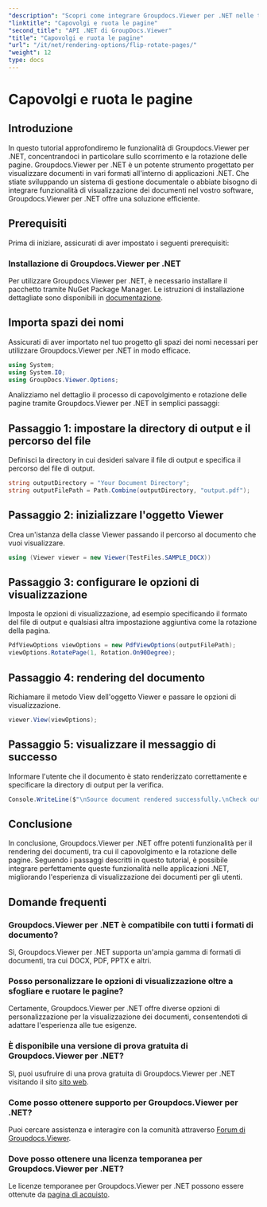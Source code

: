 ```yaml
---
"description": "Scopri come integrare Groupdocs.Viewer per .NET nelle tue applicazioni per ottenere un rendering, un capovolgimento e una rotazione fluidi dei documenti."
"linktitle": "Capovolgi e ruota le pagine"
"second_title": "API .NET di GroupDocs.Viewer"
"title": "Capovolgi e ruota le pagine"
"url": "/it/net/rendering-options/flip-rotate-pages/"
"weight": 12
type: docs
---
```

# Capovolgi e ruota le pagine

## Introduzione
In questo tutorial approfondiremo le funzionalità di Groupdocs.Viewer per .NET, concentrandoci in particolare sullo scorrimento e la rotazione delle pagine. Groupdocs.Viewer per .NET è un potente strumento progettato per visualizzare documenti in vari formati all'interno di applicazioni .NET. Che stiate sviluppando un sistema di gestione documentale o abbiate bisogno di integrare funzionalità di visualizzazione dei documenti nel vostro software, Groupdocs.Viewer per .NET offre una soluzione efficiente.
## Prerequisiti
Prima di iniziare, assicurati di aver impostato i seguenti prerequisiti:
### Installazione di Groupdocs.Viewer per .NET
Per utilizzare Groupdocs.Viewer per .NET, è necessario installare il pacchetto tramite NuGet Package Manager. Le istruzioni di installazione dettagliate sono disponibili in [documentazione](https://tutorials.groupdocs.com/viewer/net/).

## Importa spazi dei nomi
Assicurati di aver importato nel tuo progetto gli spazi dei nomi necessari per utilizzare Groupdocs.Viewer per .NET in modo efficace.
```csharp
using System;
using System.IO;
using GroupDocs.Viewer.Options;
```

Analizziamo nel dettaglio il processo di capovolgimento e rotazione delle pagine tramite Groupdocs.Viewer per .NET in semplici passaggi:
## Passaggio 1: impostare la directory di output e il percorso del file
Definisci la directory in cui desideri salvare il file di output e specifica il percorso del file di output.
```csharp
string outputDirectory = "Your Document Directory";
string outputFilePath = Path.Combine(outputDirectory, "output.pdf");
```
## Passaggio 2: inizializzare l'oggetto Viewer
Crea un'istanza della classe Viewer passando il percorso al documento che vuoi visualizzare.
```csharp
using (Viewer viewer = new Viewer(TestFiles.SAMPLE_DOCX))
```
## Passaggio 3: configurare le opzioni di visualizzazione
Imposta le opzioni di visualizzazione, ad esempio specificando il formato del file di output e qualsiasi altra impostazione aggiuntiva come la rotazione della pagina.
```csharp
PdfViewOptions viewOptions = new PdfViewOptions(outputFilePath);
viewOptions.RotatePage(1, Rotation.On90Degree);
```
## Passaggio 4: rendering del documento
Richiamare il metodo View dell'oggetto Viewer e passare le opzioni di visualizzazione.
```csharp
viewer.View(viewOptions);
```
## Passaggio 5: visualizzare il messaggio di successo
Informare l'utente che il documento è stato renderizzato correttamente e specificare la directory di output per la verifica.
```csharp
Console.WriteLine($"\nSource document rendered successfully.\nCheck output in {outputDirectory}.");
```

## Conclusione
In conclusione, Groupdocs.Viewer per .NET offre potenti funzionalità per il rendering dei documenti, tra cui il capovolgimento e la rotazione delle pagine. Seguendo i passaggi descritti in questo tutorial, è possibile integrare perfettamente queste funzionalità nelle applicazioni .NET, migliorando l'esperienza di visualizzazione dei documenti per gli utenti.
## Domande frequenti
### Groupdocs.Viewer per .NET è compatibile con tutti i formati di documento?
Sì, Groupdocs.Viewer per .NET supporta un'ampia gamma di formati di documenti, tra cui DOCX, PDF, PPTX e altri.
### Posso personalizzare le opzioni di visualizzazione oltre a sfogliare e ruotare le pagine?
Certamente, Groupdocs.Viewer per .NET offre diverse opzioni di personalizzazione per la visualizzazione dei documenti, consentendoti di adattare l'esperienza alle tue esigenze.
### È disponibile una versione di prova gratuita di Groupdocs.Viewer per .NET?
Sì, puoi usufruire di una prova gratuita di Groupdocs.Viewer per .NET visitando il sito [sito web](https://releases.groupdocs.com/).
### Come posso ottenere supporto per Groupdocs.Viewer per .NET?
Puoi cercare assistenza e interagire con la comunità attraverso [Forum di Groupdocs.Viewer](https://forum.groupdocs.com/c/viewer/9).
### Dove posso ottenere una licenza temporanea per Groupdocs.Viewer per .NET?
Le licenze temporanee per Groupdocs.Viewer per .NET possono essere ottenute da [pagina di acquisto](https://purchase.groupdocs.com/temporary-license/).